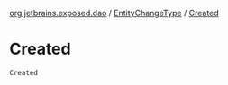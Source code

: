 [org.jetbrains.exposed.dao](../index.md) / [EntityChangeType](index.md) / [Created](.)

# Created

`Created`